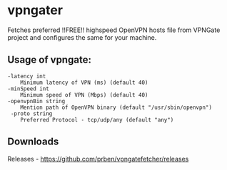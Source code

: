 # vpngater

Fetches preferred !!FREE!! highspeed OpenVPN hosts file from VPNGate project and configures the same for your machine.

## Usage of vpngate:
    -latency int
        Minimum latency of VPN (ms) (default 40)
    -minSpeed int
        Minimum speed of VPN (Mbps) (default 40)
    -openvpnBin string
        Mention path of OpenVPN binary (default "/usr/sbin/openvpn")
     -proto string
        Preferred Protocol - tcp/udp/any (default "any")

## Downloads
Releases - 
https://github.com/prben/vpngatefetcher/releases
